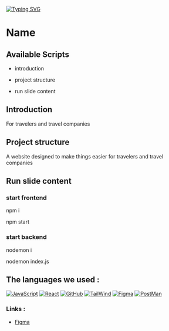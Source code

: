 [![Typing SVG](https://readme-typing-svg.herokuapp.com?font=Fira+Code&size=60&duration=3000&pause=500&color=1CF712&background=F2FFEF00&center=true&vCenter=true&multiline=true&width=950&height=100&lines=Welcome+to+our+website+!%F0%9F%98%8A)](https://git.io/typing-svg)

# Name

## Available Scripts

- introduction

- project structure

- run slide content

## Introduction

For travelers and travel companies

## Project structure

A website designed to make things easier for travelers and travel companies

## Run slide content

### start frontend

npm i

npm start

### start backend

nodemon i

nodemon index.js



## The languages we used :

[![JavaScript](https://skills.thijs.gg/icons?i=javascript)](#)
[![React](https://skills.thijs.gg/icons?i=react)](#)
[![GitHub](https://skills.thijs.gg/icons?i=github)](#)
[![TailWind](https://skills.thijs.gg/icons?i=tailwind)](#)
[![Figma](https://skills.thijs.gg/icons?i=figma)](#)
[![PostMan](https://skills.thijs.gg/icons?i=postman)](#)

### Links :

+ [Figma](https://www.figma.com/file/u2sjdyeaq0X5XgHp9TDEdG/Untitled?t=Kp3o7kvHBqtdxOZh-6)

